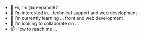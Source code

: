 - 👋 Hi, I’m @deepanm87
- 👀 I’m interested in....technical support and web development
- 🌱 I’m currently learning ... front end web development
- 💞️ I’m looking to collaborate on ...
- 📫 How to reach me ...

<!---
deepanm87/deepanm87 is a ✨ special ✨ repository because its `README.md` (this file) appears on your GitHub profile.
You can click the Preview link to take a look at your changes.
--->
